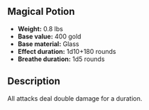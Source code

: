 ## Magical Potion
- **Weight:** 0.8 lbs
- **Base value:** 400 gold
- **Base material:** Glass
- **Effect duration:** 1d10+180 rounds
- **Breathe duration:** 1d5 rounds
## Description
All attacks deal double damage for a duration.
